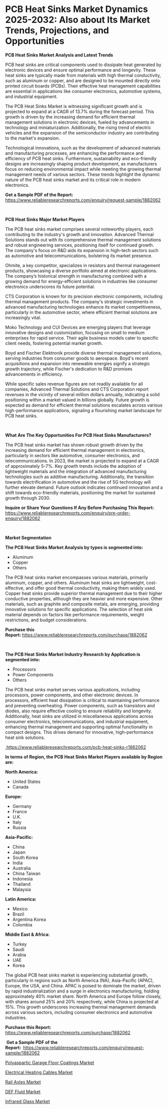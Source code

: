 <p><h1>PCB Heat Sinks Market Dynamics 2025-2032: Also about Its Market Trends, Projections, and Opportunities</h1></p><p><strong>PCB Heat Sinks Market Analysis and Latest Trends</strong></p>
<p><p>PCB heat sinks are critical components used to dissipate heat generated by electronic devices and ensure optimal performance and longevity. These heat sinks are typically made from materials with high thermal conductivity, such as aluminum or copper, and are designed to be mounted directly onto printed circuit boards (PCBs). Their effective heat management capabilities are essential in applications like consumer electronics, automotive systems, and industrial equipment.</p><p>The PCB Heat Sinks Market is witnessing significant growth and is projected to expand at a CAGR of 13.7% during the forecast period. This growth is driven by the increasing demand for efficient thermal management solutions in electronic devices, fueled by advancements in technology and miniaturization. Additionally, the rising trend of electric vehicles and the expansion of the semiconductor industry are contributing to the market's expansion. </p><p>Technological innovations, such as the development of advanced materials and manufacturing processes, are enhancing the performance and efficiency of PCB heat sinks. Furthermore, sustainability and eco-friendly designs are increasingly shaping product development, as manufacturers focus on reducing environmental impact while meeting the growing thermal management needs of various sectors. These trends highlight the dynamic nature of the PCB heat sinks market and its critical role in modern electronics.</p></p>
<p><strong>Get a Sample PDF of the Report:&nbsp;</strong> <a href="https://www.reliableresearchreports.com/enquiry/request-sample/1882062?utm_campaign=2263&utm_medium=2&utm_source=Github&utm_content=ia&utm_term=11022025&utm_id=pcb-heat-sinks">https://www.reliableresearchreports.com/enquiry/request-sample/1882062</a></p>
<p>&nbsp;</p>
<p><strong>PCB Heat Sinks Major Market Players</strong></p>
<p><p>The PCB heat sinks market comprises several noteworthy players, each contributing to the industry's growth and innovation. Advanced Thermal Solutions stands out with its comprehensive thermal management solutions and robust engineering services, positioning itself for continued growth. The company's focus on R&D aids its expansion in high-tech sectors such as automotive and telecommunications, bolstering its market presence.</p><p>Ohmite, a key competitor, specializes in resistors and thermal management products, showcasing a diverse portfolio aimed at electronic applications. The company’s historical strength in manufacturing combined with a growing demand for energy-efficient solutions in industries like consumer electronics underscores its future potential.</p><p>CTS Corporation is known for its precision electronic components, including thermal management products. The company's strategic investments in advanced manufacturing technologies enhance its market competitiveness, particularly in the automotive sector, where efficient thermal solutions are increasingly vital.</p><p>Moko Technology and CUI Devices are emerging players that leverage innovative designs and customization, focusing on small to medium enterprises for rapid service. Their agile business models cater to specific client needs, fostering potential market growth. </p><p>Boyd and Fischer Elektronik provide diverse thermal management solutions, serving industries from consumer goods to aerospace. Boyd's recent acquisitions and expansion into renewable energies signify a strategic growth trajectory, while Fischer's dedication to R&D promises advancements in efficiency.</p><p>While specific sales revenue figures are not readily available for all companies, Advanced Thermal Solutions and CTS Corporation report revenues in the vicinity of several million dollars annually, indicating a solid positioning within a market valued in billions globally. Future growth is expected as demand for efficient thermal solutions escalates across various high-performance applications, signaling a flourishing market landscape for PCB heat sinks.</p></p>
<p>&nbsp;</p>
<p><strong>What Are The Key Opportunities For PCB Heat Sinks Manufacturers?</strong></p>
<p><p>The PCB heat sinks market has shown robust growth driven by the increasing demand for efficient thermal management in electronics, particularly in sectors like automotive, consumer electronics, and telecommunications. In 2023, the market is projected to expand at a CAGR of approximately 5-7%. Key growth trends include the adoption of lightweight materials and the integration of advanced manufacturing technologies such as additive manufacturing. Additionally, the transition towards electrification in automotive and the rise of 5G technology will further elevate demand. Future outlook indicates continued innovation and a shift towards eco-friendly materials, positioning the market for sustained growth through 2030.</p></p>
<p><strong>Inquire or Share Your Questions If Any Before Purchasing This Report:</strong> <a href="https://www.reliableresearchreports.com/enquiry/pre-order-enquiry/1882062?utm_campaign=2263&utm_medium=2&utm_source=Github&utm_content=ia&utm_term=11022025&utm_id=pcb-heat-sinks">https://www.reliableresearchreports.com/enquiry/pre-order-enquiry/1882062</a></p>
<p>&nbsp;</p>
<p><strong>Market Segmentation</strong></p>
<p><strong>The PCB Heat Sinks Market Analysis by types is segmented into:</strong></p>
<p><ul><li>Aluminum</li><li>Copper</li><li>Others</li></ul></p>
<p><p>The PCB heat sinks market encompasses various materials, primarily aluminum, copper, and others. Aluminum heat sinks are lightweight, cost-effective, and offer good thermal conductivity, making them widely used. Copper heat sinks provide superior thermal management due to their higher conductive properties, although they are heavier and more expensive. Other materials, such as graphite and composite metals, are emerging, providing innovative solutions for specific applications. The selection of heat sink material depends on factors like performance requirements, weight restrictions, and budget considerations.</p></p>
<p><strong>Purchase this Report:&nbsp;</strong><a href="https://www.reliableresearchreports.com/purchase/1882062?utm_campaign=2263&utm_medium=2&utm_source=Github&utm_content=ia&utm_term=11022025&utm_id=pcb-heat-sinks">https://www.reliableresearchreports.com/purchase/1882062</a></p>
<p>&nbsp;</p>
<p><strong>The PCB Heat Sinks Market Industry Research by Application is segmented into:</strong></p>
<p><ul><li>Processors</li><li>Power Components</li><li>Others</li></ul></p>
<p><p>The PCB heat sinks market serves various applications, including processors, power components, and other electronic devices. In processors, efficient heat dissipation is critical to maintaining performance and preventing overheating. Power components, such as transistors and diodes, also require effective cooling to ensure reliability and longevity. Additionally, heat sinks are utilized in miscellaneous applications across consumer electronics, telecommunications, and industrial equipment, enhancing thermal management and supporting optimal functionality in compact designs. This drives demand for innovative, high-performance heat sink solutions.</p></p>
<p><a href="https://www.reliableresearchreports.com/pcb-heat-sinks-r1882062?utm_campaign=2263&utm_medium=2&utm_source=Github&utm_content=ia&utm_term=11022025&utm_id=pcb-heat-sinks">&nbsp;https://www.reliableresearchreports.com/pcb-heat-sinks-r1882062</a></p>
<p><strong>In terms of Region, the PCB Heat Sinks Market Players available by Region are:</strong></p>
<p>
    <p> <strong> North America: </strong>
        <ul>
            <li>United States</li>
            <li>Canada</li>
        </ul>
        </p> 
    <p> <strong> Europe: </strong>
        <ul>
            <li>Germany</li>
            <li>France</li>
            <li>U.K.</li>
            <li>Italy</li>
            <li>Russia</li>
        </ul>
        </p> 
    <p> <strong> Asia-Pacific: </strong>
        <ul>
            <li>China</li>
            <li>Japan</li>
            <li>South Korea</li>
            <li>India</li>
            <li>Australia</li>
            <li>China Taiwan</li>
            <li>Indonesia</li>
            <li>Thailand</li>
            <li>Malaysia</li>
        </ul>
        </p> 
    <p> <strong> Latin America: </strong>
        <ul>
            <li>Mexico</li>
            <li>Brazil</li>
            <li>Argentina Korea</li>
            <li>Colombia</li>
        </ul>
        </p> 
    <p> <strong> Middle East & Africa: </strong>
        <ul>
            <li>Turkey</li>
            <li>Saudi</li>
            <li>Arabia</li>
            <li>UAE</li>
            <li>Korea</li>
        </ul>
    </p>
    </p>
<p><p>The global PCB heat sinks market is experiencing substantial growth, particularly in regions such as North America (NA), Asia-Pacific (APAC), Europe, the USA, and China. APAC is poised to dominate the market, driven by rapid industrialization and a surge in electronics manufacturing, holding approximately 40% market share. North America and Europe follow closely, with shares around 25% and 20% respectively, while China is projected at 15%. This growth underscores increasing thermal management demands across various sectors, including consumer electronics and automotive industries.</p></p>
<p><strong>Purchase this Report: </strong><a href="https://www.reliableresearchreports.com/purchase/1882062?utm_campaign=2263&utm_medium=2&utm_source=Github&utm_content=ia&utm_term=11022025&utm_id=pcb-heat-sinks">https://www.reliableresearchreports.com/purchase/1882062</a></p>
<p>&nbsp;<strong>Get a Sample PDF of the Report:&nbsp;&nbsp;</strong><a href="https://www.reliableresearchreports.com/enquiry/request-sample/1882062?utm_campaign=2263&utm_medium=2&utm_source=Github&utm_content=ia&utm_term=11022025&utm_id=pcb-heat-sinks">https://www.reliableresearchreports.com/enquiry/request-sample/1882062</a></p>
<p><strong></strong></p>
<p><p><a href="https://www.linkedin.com/pulse/polyaspartic-garage-floor-coatings-industry-research-report-jjlde?utm_campaign=2263&utm_medium=2&utm_source=Github&utm_content=ia&utm_term=11022025&utm_id=pcb-heat-sinks">Polyaspartic Garage Floor Coatings Market</a></p><p><a href="https://www.linkedin.com/pulse/thorough-analysis-electrical-heating-cables-market-size-projected-g6yce?utm_campaign=2263&utm_medium=2&utm_source=Github&utm_content=ia&utm_term=11022025&utm_id=pcb-heat-sinks">Electrical Heating Cables Market</a></p><p><a href="https://www.linkedin.com/pulse/technology-functions-growth-rail-axles-market-analysis-report-ym8re?utm_campaign=2263&utm_medium=2&utm_source=Github&utm_content=ia&utm_term=11022025&utm_id=pcb-heat-sinks">Rail Axles Market</a></p><p><a href="https://www.linkedin.com/pulse/def-fluid-market-forecasted-from-2025-2032-expanding-cagr-amnse?utm_campaign=2263&utm_medium=2&utm_source=Github&utm_content=ia&utm_term=11022025&utm_id=pcb-heat-sinks">DEF Fluid Market</a></p><p><a href="https://www.linkedin.com/pulse/infrared-glass-market-growth-analysis-regions-manufacturers-heize?utm_campaign=2263&utm_medium=2&utm_source=Github&utm_content=ia&utm_term=11022025&utm_id=pcb-heat-sinks">Infrared Glass Market</a></p></p>